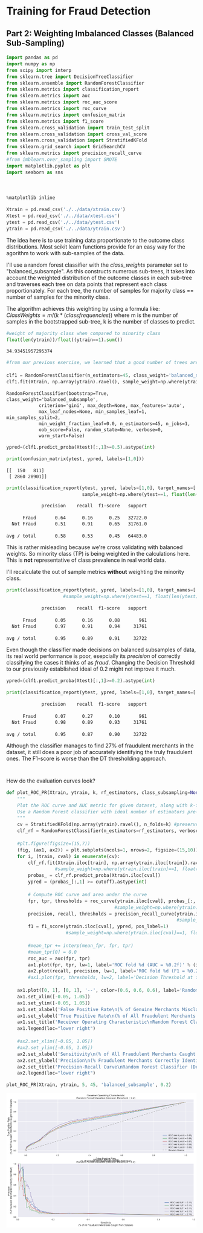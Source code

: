 
# Training for Fraud Detection 
## Part 2: Weighting Imbalanced Classes (Balanced Sub-Sampling)


```python
import pandas as pd
import numpy as np
from scipy import interp
from sklearn.tree import DecisionTreeClassifier
from sklearn.ensemble import RandomForestClassifier
from sklearn.metrics import classification_report
from sklearn.metrics import auc
from sklearn.metrics import roc_auc_score
from sklearn.metrics import roc_curve
from sklearn.metrics import confusion_matrix
from sklearn.metrics import f1_score
from sklearn.cross_validation import train_test_split
from sklearn.cross_validation import cross_val_score
from sklearn.cross_validation import StratifiedKFold
from sklearn.grid_search import GridSearchCV
from sklearn.metrics import precision_recall_curve
#from imblearn.over_sampling import SMOTE
import matplotlib.pyplot as plt
import seaborn as sns



%matplotlib inline
```


```python
Xtrain = pd.read_csv('./../data/xtrain.csv')
Xtest = pd.read_csv('./../data/xtest.csv')
ytest = pd.read_csv('./../data/ytest.csv')
ytrain = pd.read_csv('./../data/ytrain.csv')
```

The idea here is to use training data proportionate to the outcome class distributions. Most scikit learn functions provide for an easy way for the agorithm to work with sub-samples of the data. 

I'll use a random forest classifier with the *class_weights* parameter set to "balanced_subsample". As this constructs numerous sub-trees, it takes into account the weighted distribution of the outcome classes in each sub-tree and traverses each tree on data points that represent each class proportionately. For each tree, the number of samples for majority class == number of samples for the minority class. 

The algorithm achieves this weighting by using a formula like: $Class Weights = m / (k * (class frequencies))$ where m is the number of samples in the bootstrapped sub-tree, k is the number of classes to predict.


```python
#weight of majority class when compared to minority class
float(len(ytrain))/float((ytrain==1).sum())
```




    34.93451957295374




```python
#from our previous exercise, we learned that a good number of trees are around 45 for a RF walk.

clf1 = RandomForestClassifier(n_estimators=45, class_weight='balanced_subsample')
clf1.fit(Xtrain, np.array(ytrain).ravel(), sample_weight=np.where(ytrain==1, float(len(ytrain))/float((ytrain==1).sum()), 1.0).ravel())
```




    RandomForestClassifier(bootstrap=True, class_weight='balanced_subsample',
                criterion='gini', max_depth=None, max_features='auto',
                max_leaf_nodes=None, min_samples_leaf=1, min_samples_split=2,
                min_weight_fraction_leaf=0.0, n_estimators=45, n_jobs=1,
                oob_score=False, random_state=None, verbose=0,
                warm_start=False)




```python
ypred=(clf1.predict_proba(Xtest)[:,1]>=0.5).astype(int)
```


```python
print(confusion_matrix(ytest, ypred, labels=[1,0]))
```

    [[  150   811]
     [ 2860 28901]]



```python
print(classification_report(ytest, ypred, labels=[1,0], target_names=['Fraud', 'Not Fraud'],
                            sample_weight=np.where(ytest==1, float(len(ytest))/float((ytest==1).sum()), 1.0).ravel()))
```

                 precision    recall  f1-score   support
    
          Fraud       0.64      0.16      0.25   32722.0
      Not Fraud       0.51      0.91      0.65   31761.0
    
    avg / total       0.58      0.53      0.45   64483.0
    


This is rather misleading because we're cross validating with balanced weights. So minority class (TP) is being weighted in the calculations here. This is **not** representative of class prevalence in real world data. 

I'll recalculate the out of sample metrics **without** weighting the minority class. 


```python
print(classification_report(ytest, ypred, labels=[1,0], target_names=['Fraud', 'Not Fraud']))
                     #sample_weight=np.where(ytest==1, float(len(ytest))/float((ytest==1).sum()), 1.0).ravel())
```

                 precision    recall  f1-score   support
    
          Fraud       0.05      0.16      0.08       961
      Not Fraud       0.97      0.91      0.94     31761
    
    avg / total       0.95      0.89      0.91     32722
    


Even though the classifier made decisions on balanced subsamples of data, its real world performance is poor, esepcially its *precision* of correctly classifying the cases it thinks of as *fraud*. Changing the Decision Threshold to our previously established ideal of 0.2 might not improve it much.


```python
ypred=(clf1.predict_proba(Xtest)[:,1]>=0.2).astype(int)
```


```python
print(classification_report(ytest, ypred, labels=[1,0], target_names=['Fraud', 'Not Fraud']))
```

                 precision    recall  f1-score   support
    
          Fraud       0.07      0.27      0.10       961
      Not Fraud       0.98      0.89      0.93     31761
    
    avg / total       0.95      0.87      0.90     32722
    


Although the classifier manages to find 27% of fraudulent merchants in the dataset, it still does a poor job of accurately identifying the truly fraudulent ones. The F1-score is worse than the DT thresholding approach.


```python

```


```python

```

How do the evaluation curves look?


```python
def plot_ROC_PR(Xtrain, ytrain, k, rf_estimators, class_subsampling=None, cutoff=0.5):
    """
    Plot the ROC curve and AUC metric for given dataset, along with k-fold cross validation.
    Use a Random Forest classifier with ideal number of estimators pre-determined
    """
    cv = StratifiedKFold(np.array(ytrain).ravel(), n_folds=k) #preserves class %
    clf_rf = RandomForestClassifier(n_estimators=rf_estimators, verbose=0, criterion='gini', n_jobs=-1, class_weight=class_subsampling) 
    
    #plt.figure(figsize=(15,7))
    (fig, (ax1, ax2)) = plt.subplots(ncols=1, nrows=2, figsize=(15,10))
    for i, (train, cval) in enumerate(cv):
        clf_rf.fit(Xtrain.iloc[train], np.array(ytrain.iloc[train]).ravel())
                  #sample_weight=np.where(ytrain.iloc[train]==1, float(len(ytrain.iloc[train]))/float((ytrain.iloc[train]==1).sum()), 1.0).ravel())
        probas_ = clf_rf.predict_proba(Xtrain.iloc[cval])
        ypred = (probas_[:,1] >= cutoff).astype(int)
        
        # Compute ROC curve and area under the curve
        fpr, tpr, thresholds = roc_curve(ytrain.iloc[cval], probas_[:, 1], pos_label=1)
                                        #sample_weight=np.where(ytrain.iloc[cval]==1, float(len(ytrain.iloc[cval]))/float((ytrain.iloc[cval]==1).sum()), 1.0).ravel())
        precision, recall, thresholds = precision_recall_curve(ytrain.iloc[cval], probas_[:,1], pos_label=1)
                                                               #sample_weight=np.where(ytrain.iloc[cval]==1, float(len(ytrain.iloc[cval]))/float((ytrain.iloc[cval]==1).sum()), 1.0).ravel()) 
        f1 = f1_score(ytrain.iloc[cval], ypred, pos_label=1)
                      #sample_weight=np.where(ytrain.iloc[cval]==1, float(len(ytrain.iloc[cval]))/float((ytrain.iloc[cval]==1).sum()), 1.0).ravel())

        #mean_tpr += interp(mean_fpr, fpr, tpr)
        #mean_tpr[0] = 0.0
        roc_auc = auc(fpr, tpr)
        ax1.plot(fpr, tpr, lw=1, label='ROC fold %d (AUC = %0.2f)' % (i, roc_auc))
        ax2.plot(recall, precision, lw=1, label='ROC fold %d (F1 = %0.2f)' % (i, f1))
        #ax1.plot(fpr, thresholds, lw=2, label='Decision Threshold at fold %d (%f)' % (i, np.mean(thresholds)))
    
    ax1.plot([0, 1], [0, 1], '--', color=(0.6, 0.6, 0.6), label='Random Chance')
    ax1.set_xlim([-0.05, 1.05])
    ax1.set_ylim([-0.05, 1.05])
    ax1.set_xlabel('False Positive Rate\n(% of Genuine Merchants Misclassified for Fraud)')
    ax1.set_ylabel('True Positive Rate\n(% of All Fraudulent Merchants Caught from Dataset)')
    ax1.set_title('Receiver Operating Characteristic\nRandom Forest Classifier (Decision Threshold = {:02.1f})'.format(cutoff))
    ax1.legend(loc="lower right")
    
    #ax2.set_xlim([-0.05, 1.05])
    #ax2.set_ylim([-0.05, 1.05])
    ax2.set_xlabel('Sensitivity\n(% of All Fraudulent Merchants Caught from Dataset)')
    ax2.set_ylabel('Precision\n(% Fraudulent Merchants Correctly Identified)')
    ax2.set_title('Precision-Recall Curve\nRandom Forest Classifier (Decision Threshold = {:02.1f})'.format(cutoff))
    ax2.legend(loc="lower right")

```


```python
plot_ROC_PR(Xtrain, ytrain, 5, 45, 'balanced_subsample', 0.2)
```


![png](output_19_0.png)



```python

```
